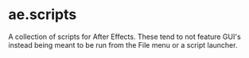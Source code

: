 # ae.scripts
A collection of scripts for After Effects. These tend to not feature GUI's instead being meant to be run from the File menu or a script launcher.
